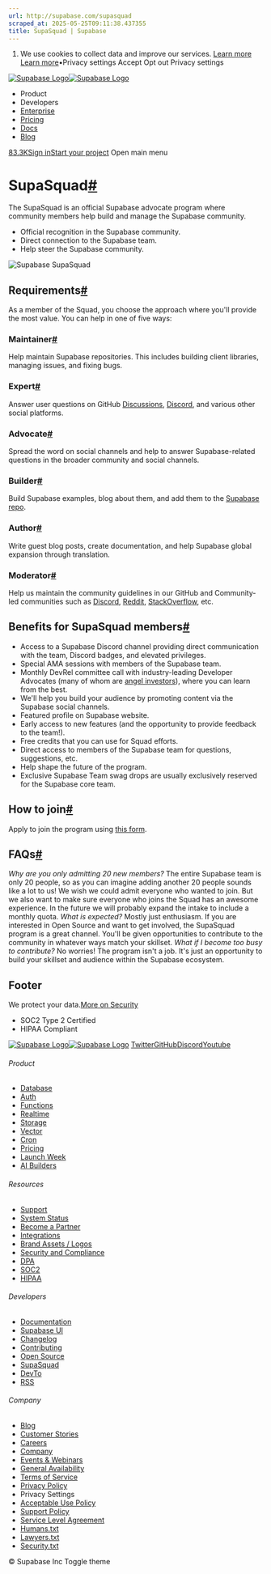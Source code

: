```yaml
---
url: http://supabase.com/supasquad
scraped_at: 2025-05-25T09:11:38.437355
title: SupaSquad | Supabase
---
```


  1. We use cookies to collect data and improve our services. [Learn more](https://supabase.com/privacy#8-cookies-and-similar-technologies-used-on-our-european-services)
[Learn more](https://supabase.com/privacy#8-cookies-and-similar-technologies-used-on-our-european-services)•Privacy settings
Accept Opt out Privacy settings


[![Supabase Logo](https://supabase.com/_next/image?url=https%3A%2F%2Ffrontend-assets.supabase.com%2Fwww%2Fd218d9190b87%2F_next%2Fstatic%2Fmedia%2Fsupabase-logo-wordmark--light.daaeffd3.png&w=256&q=75&dpl=dpl_9xPTPeSUKoDuygMmT5sPj6DB4mgG)![Supabase Logo](https://supabase.com/_next/image?url=https%3A%2F%2Ffrontend-assets.supabase.com%2Fwww%2Fd218d9190b87%2F_next%2Fstatic%2Fmedia%2Fsupabase-logo-wordmark--dark.b36ebb5f.png&w=256&q=75&dpl=dpl_9xPTPeSUKoDuygMmT5sPj6DB4mgG)](https://supabase.com/)
  * Product 
  * Developers 
  * [Enterprise](https://supabase.com/enterprise)
  * [Pricing](https://supabase.com/pricing)
  * [Docs](https://supabase.com/docs)
  * [Blog](https://supabase.com/blog)


[83.3K](https://github.com/supabase/supabase)[Sign in](https://supabase.com/dashboard)[Start your project](https://supabase.com/dashboard)
Open main menu
# SupaSquad[#](https://supabase.com/open-source/contributing/supasquad#supasquad)
The SupaSquad is an official Supabase advocate program where community members help build and manage the Supabase community.
  * Official recognition in the Supabase community.
  * Direct connection to the Supabase team.
  * Help steer the Supabase community.


![Supabase SupaSquad](https://supabase.com/_next/image?url=%2Fimages%2Fsupabase-squad.png&w=3840&q=75&dpl=dpl_9xPTPeSUKoDuygMmT5sPj6DB4mgG)
## Requirements[#](https://supabase.com/open-source/contributing/supasquad#requirements)
As a member of the Squad, you choose the approach where you'll provide the most value. You can help in one of five ways:
### Maintainer[#](https://supabase.com/open-source/contributing/supasquad#maintainer)
Help maintain Supabase repositories. This includes building client libraries, managing issues, and fixing bugs.
### Expert[#](https://supabase.com/open-source/contributing/supasquad#expert)
Answer user questions on GitHub [Discussions](https://github.com/supabase/supabase/discussions), [Discord](https://discord.supabase.com), and various other social platforms.
### Advocate[#](https://supabase.com/open-source/contributing/supasquad#advocate)
Spread the word on social channels and help to answer Supabase-related questions in the broader community and social channels.
### Builder[#](https://supabase.com/open-source/contributing/supasquad#builder)
Build Supabase examples, blog about them, and add them to the [Supabase repo](https://github.com/supabase/supabase/tree/master/examples).
### Author[#](https://supabase.com/open-source/contributing/supasquad#author)
Write guest blog posts, create documentation, and help Supabase global expansion through translation.
### Moderator[#](https://supabase.com/open-source/contributing/supasquad#moderator)
Help us maintain the community guidelines in our GitHub and Community-led communities such as [Discord](https://discord.supabase.com), [Reddit](https://reddit.com/r/Supabase/), [StackOverflow](https://stackoverflow.com/questions/tagged/supabase), etc.
## Benefits for SupaSquad members[#](https://supabase.com/open-source/contributing/supasquad#benefits-for-supasquad-members)
  * Access to a Supabase Discord channel providing direct communication with the team, Discord badges, and elevated privileges.
  * Special AMA sessions with members of the Supabase team.
  * Monthly DevRel committee call with industry-leading Developer Advocates (many of whom are [angel investors](https://supabase.com/blog/angels-of-supabase)), where you can learn from the best.
  * We'll help you build your audience by promoting content via the Supabase social channels.
  * Featured profile on Supabase website.
  * Early access to new features (and the opportunity to provide feedback to the team!).
  * Free credits that you can use for Squad efforts.
  * Direct access to members of the Supabase team for questions, suggestions, etc.
  * Help shape the future of the program.
  * Exclusive Supabase Team swag drops are usually exclusively reserved for the Supabase core team.


## How to join[#](https://supabase.com/open-source/contributing/supasquad#how-to-join)
Apply to join the program using [this form](https://airtable.com/shr0FtLqLfhpuEya8).
## FAQs[#](https://supabase.com/open-source/contributing/supasquad#faqs)
_Why are you only admitting 20 new members?_
The entire Supabase team is only 20 people, so as you can imagine adding another 20 people sounds like a lot to us! We wish we could admit everyone who wanted to join. But we also want to make sure everyone who joins the Squad has an awesome experience. In the future we will probably expand the intake to include a monthly quota.
_What is expected?_
Mostly just enthusiasm. If you are interested in Open Source and want to get involved, the SupaSquad program is a great channel. You'll be given opportunities to contribute to the community in whatever ways match your skillset.
_What if I become too busy to contribute?_
No worries! The program isn't a job. It's just an opportunity to build your skillset and audience within the Supabase ecosystem.
## Footer
We protect your data.[More on Security](https://supabase.com/security)
  * SOC2 Type 2 Certified
  * HIPAA Compliant


[![Supabase Logo](https://supabase.com/_next/image?url=https%3A%2F%2Ffrontend-assets.supabase.com%2Fwww%2Fd218d9190b87%2F_next%2Fstatic%2Fmedia%2Fsupabase-logo-wordmark--light.daaeffd3.png&w=384&q=75&dpl=dpl_9xPTPeSUKoDuygMmT5sPj6DB4mgG)![Supabase Logo](https://supabase.com/_next/image?url=https%3A%2F%2Ffrontend-assets.supabase.com%2Fwww%2Fd218d9190b87%2F_next%2Fstatic%2Fmedia%2Fsupabase-logo-wordmark--dark.b36ebb5f.png&w=384&q=75&dpl=dpl_9xPTPeSUKoDuygMmT5sPj6DB4mgG)](https://supabase.com/)
[Twitter](https://twitter.com/supabase)[GitHub](https://github.com/supabase)[Discord](https://discord.supabase.com/)[Youtube](https://youtube.com/c/supabase)
###### Product
  * [Database](https://supabase.com/database)
  * [Auth](https://supabase.com/auth)
  * [Functions](https://supabase.com/edge-functions)
  * [Realtime](https://supabase.com/realtime)
  * [Storage](https://supabase.com/storage)
  * [Vector](https://supabase.com/modules/vector)
  * [Cron](https://supabase.com/modules/cron)
  * [Pricing](https://supabase.com/pricing)
  * [Launch Week](https://supabase.com/launch-week)
  * [AI Builders](https://supabase.com/solutions/ai-builders)


###### Resources
  * [Support](https://supabase.com/support)
  * [System Status](https://status.supabase.com/)
  * [Become a Partner](https://supabase.com/partners)
  * [Integrations](https://supabase.com/partners/integrations)
  * [Brand Assets / Logos](https://supabase.com/brand-assets)
  * [Security and Compliance](https://supabase.com/security)
  * [DPA](https://supabase.com/legal/dpa)
  * [SOC2](https://supabase.com/security)
  * [HIPAA](https://forms.supabase.com/hipaa2)


###### Developers
  * [Documentation](https://supabase.com/docs)
  * [Supabase UI](https://supabase.com/ui)
  * [Changelog](https://supabase.com/changelog)
  * [Contributing](https://github.com/supabase/supabase/blob/master/CONTRIBUTING.md)
  * [Open Source](https://supabase.com/open-source)
  * [SupaSquad](https://supabase.com/supasquad)
  * [DevTo](https://dev.to/supabase)
  * [RSS](https://supabase.com/rss.xml)


###### Company
  * [Blog](https://supabase.com/blog)
  * [Customer Stories](https://supabase.com/customers)
  * [Careers](https://supabase.com/careers)
  * [Company](https://supabase.com/company)
  * [Events & Webinars](https://supabase.com/events)
  * [General Availability](https://supabase.com/ga)
  * [Terms of Service](https://supabase.com/terms)
  * [Privacy Policy](https://supabase.com/privacy)
  * Privacy Settings
  * [Acceptable Use Policy](https://supabase.com/aup)
  * [Support Policy](https://supabase.com/support-policy)
  * [Service Level Agreement](https://supabase.com/sla)
  * [Humans.txt](https://supabase.com/humans.txt)
  * [Lawyers.txt](https://supabase.com/lawyers.txt)
  * [Security.txt](https://supabase.com/.well-known/security.txt)


© Supabase Inc
Toggle theme

